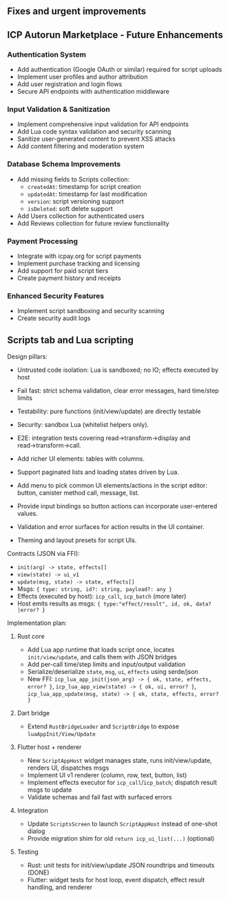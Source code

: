 ## Fixes and urgent improvements

## ICP Autorun Marketplace - Future Enhancements

### Authentication System
- Add authentication (Google OAuth or similar) required for script uploads
- Implement user profiles and author attribution
- Add user registration and login flows
- Secure API endpoints with authentication middleware

### Input Validation & Sanitization
- Implement comprehensive input validation for API endpoints
- Add Lua code syntax validation and security scanning
- Sanitize user-generated content to prevent XSS attacks
- Add content filtering and moderation system

### Database Schema Improvements
- Add missing fields to Scripts collection:
  - `createdAt`: timestamp for script creation
  - `updatedAt`: timestamp for last modification
  - `version`: script versioning support
  - `isDeleted`: soft delete support
- Add Users collection for authenticated users
- Add Reviews collection for future review functionality

### Payment Processing
- Integrate with icpay.org for script payments
- Implement purchase tracking and licensing
- Add support for paid script tiers
- Create payment history and receipts

### Enhanced Security Features
- Implement script sandboxing and security scanning
- Create security audit logs

## Scripts tab and Lua scripting

Design pillars:
- Untrusted code isolation: Lua is sandboxed; no IO; effects executed by host
- Fail fast: strict schema validation, clear error messages, hard time/step limits
- Testability: pure functions (init/view/update) are directly testable

- Security: sandbox Lua (whitelist helpers only).
- E2E: integration tests covering read→transform→display and read→transform→call.
- Add richer UI elements: tables with columns.
- Support paginated lists and loading states driven by Lua.
- Add menu to pick common UI elements/actions in the script editor: button, canister method call, message, list.
- Provide input bindings so button actions can incorporate user-entered values.
- Validation and error surfaces for action results in the UI container.
- Theming and layout presets for script UIs.

Contracts (JSON via FFI):
- `init(arg) -> state, effects[]`
- `view(state) -> ui_v1`
- `update(msg, state) -> state, effects[]`
- Msgs: `{ type: string, id?: string, payload?: any }`
- Effects (executed by host): `icp_call`, `icp_batch` (more later)
- Host emits results as msgs: `{ type:"effect/result", id, ok, data?|error? }`

Implementation plan:
1) Rust core
   - Add Lua app runtime that loads script once, locates `init/view/update`, and calls them with JSON bridges
   - Add per-call time/step limits and input/output validation
   - Serialize/deserialize `state`, `msg`, `ui`, `effects` using serde/json
   - New FFI: `icp_lua_app_init(json_arg) -> { ok, state, effects, error? }`, `icp_lua_app_view(state) -> { ok, ui, error? }`, `icp_lua_app_update(msg, state) -> { ok, state, effects, error? }`

2) Dart bridge
   - Extend `RustBridgeLoader` and `ScriptBridge` to expose `luaAppInit/View/Update`

3) Flutter host + renderer
   - New `ScriptAppHost` widget manages state, runs init/view/update, renders UI, dispatches msgs
   - Implement UI v1 renderer (column, row, text, button, list)
   - Implement effects executor for `icp_call`/`icp_batch`; dispatch result msgs to update
   - Validate schemas and fail fast with surfaced errors

4) Integration
   - Update `ScriptsScreen` to launch `ScriptAppHost` instead of one-shot dialog
   - Provide migration shim for old `return icp_ui_list(...)` (optional)

5) Testing
   - Rust: unit tests for init/view/update JSON roundtrips and timeouts (DONE)
   - Flutter: widget tests for host loop, event dispatch, effect result handling, and renderer

